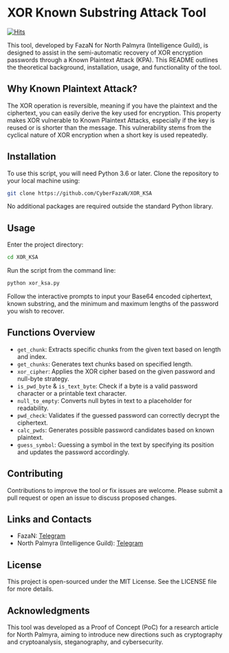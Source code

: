 # XOR Known Substring Attack Tool

  [![Hits](https://hits.sh/github.com/CyberFazaN/XOR_KSA/hits.svg)](https://hits.sh/github.com/CyberFazaN/XOR_KSA/)

This tool, developed by FazaN for North Palmyra (Intelligence Guild), is designed to assist in the semi-automatic recovery of XOR encryption passwords through a Known Plaintext Attack (KPA). This README outlines the theoretical background, installation, usage, and functionality of the tool.

## Why Known Plaintext Attack?

The XOR operation is reversible, meaning if you have the plaintext and the ciphertext, you can easily derive the key used for encryption. This property makes XOR vulnerable to Known Plaintext Attacks, especially if the key is reused or is shorter than the message. This vulnerability stems from the cyclical nature of XOR encryption when a short key is used repeatedly.

## Installation

To use this script, you will need Python 3.6 or later. Clone the repository to your local machine using:

```bash
git clone https://github.com/CyberFazaN/XOR_KSA
```

No additional packages are required outside the standard Python library.

## Usage

Enter the project directory:

```bash
cd XOR_KSA
```

Run the script from the command line:

```bash
python xor_ksa.py
```

Follow the interactive prompts to input your Base64 encoded ciphertext, known substring, and the minimum and maximum lengths of the password you wish to recover.

## Functions Overview

- `get_chunk`: Extracts specific chunks from the given text based on length and index.
- `get_chunks`: Generates text chunks based on specified length.
- `xor_cipher`: Applies the XOR cipher based on the given password and null-byte strategy.
- `is_pwd_byte` & `is_text_byte`: Check if a byte is a valid password character or a printable text character.
- `null_to_empty`: Converts null bytes in text to a placeholder for readability.
- `pwd_check`: Validates if the guessed password can correctly decrypt the ciphertext.
- `calc_pwds`: Generates possible password candidates based on known plaintext.
- `guess_symbol`: Guessing a symbol in the text by specifying its position and updates the password accordingly.

## Contributing

Contributions to improve the tool or fix issues are welcome. Please submit a pull request or open an issue to discuss proposed changes.

## Links and Contacts

- FazaN: [Telegram](https://t.me/CyberFazaN)
- North Palmyra (Intelligence Guild): [Telegram](https://t.me/intelligence_guild)

## License

This project is open-sourced under the MIT License. See the LICENSE file for more details.

## Acknowledgments

This tool was developed as a Proof of Concept (PoC) for a research article for North Palmyra, aiming to introduce new directions such as cryptography and cryptoanalysis, steganography, and cybersecurity.
